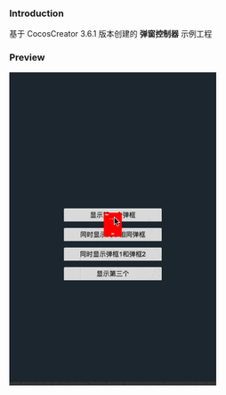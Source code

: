 ### Introduction

基于 CocosCreator 3.6.1 版本创建的 **弹窗控制器** 示例工程

### Preview
![image](../../../gif/202210/2022100901.gif)
